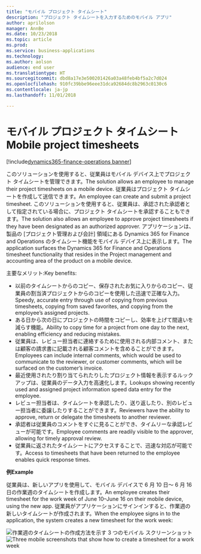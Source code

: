```yaml
---
title: "モバイル プロジェクト タイムシート"
description: "プロジェクト タイムシートを入力するためのモバイル アプリ"
author: aprilolson
manager: AnnBe
ms.date: 10/23/2018
ms.topic: article
ms.prod: 
ms.service: business-applications
ms.technology: 
ms.author: aolson
audience: end user
ms.translationtype: HT
ms.sourcegitcommit: dbd8a17e3e500201426a03a48feb4bf5a2c7d024
ms.openlocfilehash: 910fc39bbe96eee31dca92684dc8b2963c0130c6
ms.contentlocale: ja-jp
ms.lasthandoff: 11/01/2018

---
```


# <a name="mobile-project-timesheets"></a><span data-ttu-id="70cfd-103">モバイル プロジェクト タイムシート</span><span class="sxs-lookup"><span data-stu-id="70cfd-103">Mobile project timesheets</span></span>

[!include[dynamics365-finance-operations banner](../includes/dynamics365-finance-operations.md)]

<span data-ttu-id="70cfd-104">このソリューションを使用すると、従業員はモバイル デバイス上でプロジェクト タイムシートを管理できます。</span><span class="sxs-lookup"><span data-stu-id="70cfd-104">The solution allows an employee to manage their project timesheets on a mobile device.</span></span> <span data-ttu-id="70cfd-105">従業員はプロジェクト タイムシートを作成して送信できます。</span><span class="sxs-lookup"><span data-stu-id="70cfd-105">An employee can create and submit a project timesheet.</span></span> <span data-ttu-id="70cfd-106">このソリューションを使用すると、従業員は、承認された承認者として指定されている場合に、プロジェクト タイムシートを承認することもできます。</span><span class="sxs-lookup"><span data-stu-id="70cfd-106">The solution also allows an employee to approve project timesheets if they have been designated as an authorized approver.</span></span>
<span data-ttu-id="70cfd-107">アプリケーションは、製品の [プロジェクト管理および会計] 領域にある Dynamics 365 for Finance and Operations のタイムシート機能をモバイル デバイス上に表示します。</span><span class="sxs-lookup"><span data-stu-id="70cfd-107">The application surfaces the Dynamics 365 for Finance and Operations timesheet functionality that resides in the Project management and accounting area of the product on a mobile device.</span></span>

<span data-ttu-id="70cfd-108">主要なメリット:</span><span class="sxs-lookup"><span data-stu-id="70cfd-108">Key benefits:</span></span>

-   <span data-ttu-id="70cfd-109">以前のタイムシートからのコピー、保存されたお気に入りからのコピー、従業員の割当済プロジェクトからのコピーを使用した迅速で正確な入力。</span><span class="sxs-lookup"><span data-stu-id="70cfd-109">Speedy, accurate entry through use of copying from previous timesheets, copying from saved favorites, and copying from the employee’s assigned projects.</span></span>
-   <span data-ttu-id="70cfd-110">ある日から次の日にプロジェクトの時間をコピーし、効率を上げて間違いを減らす機能。</span><span class="sxs-lookup"><span data-stu-id="70cfd-110">Ability to copy time for a project from one day to the next, enabling efficiency and reducing mistakes.</span></span>
-   <span data-ttu-id="70cfd-111">従業員は、レビュー担当者に連絡するために使用される内部コメント、または顧客の請求書に記載される顧客コメントを含めることができます。</span><span class="sxs-lookup"><span data-stu-id="70cfd-111">Employees can include internal comments, which would be used to communicate to the reviewer, or customer comments, which will be surfaced on the customer’s invoice.</span></span>
-   <span data-ttu-id="70cfd-112">最近使用されたり割り当てられたりしたプロジェクト情報を表示するルックアップは、従業員のデータ入力を高速化します。</span><span class="sxs-lookup"><span data-stu-id="70cfd-112">Lookups showing recently used and assigned project information speed data entry for the employee.</span></span>
-   <span data-ttu-id="70cfd-113">レビュー担当者は、タイムシートを承認したり、送り返したり、別のレビュー担当者に委譲したりすることができます。</span><span class="sxs-lookup"><span data-stu-id="70cfd-113">Reviewers have the ability to approve, return or delegate the timesheets to another reviewer.</span></span>
-   <span data-ttu-id="70cfd-114">承認者は従業員のコメントをすぐに見ることができ、タイムリーな承認レビューが可能です。</span><span class="sxs-lookup"><span data-stu-id="70cfd-114">Employee comments are readily visible to the approver, allowing for timely approval review.</span></span>
-   <span data-ttu-id="70cfd-115">従業員に返されたタイムシートにアクセスすることで、迅速な対応が可能です。</span><span class="sxs-lookup"><span data-stu-id="70cfd-115">Access to timesheets that have been returned to the employee enables quick response times.</span></span>

<span data-ttu-id="70cfd-116">**例**</span><span class="sxs-lookup"><span data-stu-id="70cfd-116">**Example**</span></span> 

<span data-ttu-id="70cfd-117">従業員は、新しいアプリを使用して、モバイル デバイスで 6 月 10 日〜 6 月 16 日の作業週のタイムシートを作成します。</span><span class="sxs-lookup"><span data-stu-id="70cfd-117">An employee creates their timesheet for the work week of June 10–June 16 on their mobile device, using the new app.</span></span> <span data-ttu-id="70cfd-118">従業員がアプリケーションにサインインすると、作業週の新しいタイムシートが作成されます。</span><span class="sxs-lookup"><span data-stu-id="70cfd-118">When the employee signs in to the application, the system creates a new timesheet for the work week:</span></span>

<span data-ttu-id="70cfd-119">![作業週のタイムシートの作成方法を示す 3 つのモバイル スクリーンショット](media/timesheet1.png "作業週のタイムシートの作成方法を示す 3 つのモバイル スクリーンショット")</span><span class="sxs-lookup"><span data-stu-id="70cfd-119">![Three mobile screenshots that show how to create a timesheet for a work week](media/timesheet1.png "Three mobile screenshots that show how to create a timesheet for a work week")</span></span>






